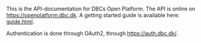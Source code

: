 This is the API-documentation for DBCs Open Platform. The API is online on https://openplatform.dbc.dk. A getting started guide is available here: [guide.html](guide.html). 

Authentication is done through OAuth2, through https://auth.dbc.dk/.
